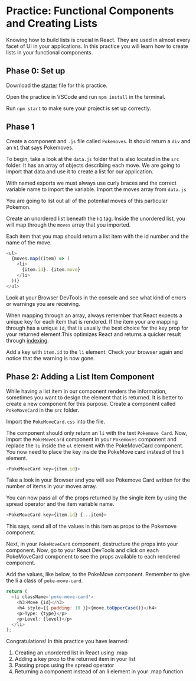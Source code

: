 # Practice: Functional Components and Creating Lists

Knowing how to build lists is crucial in React.
They are used in almost every facet of UI in your applications.
In this practice you will learn how to create lists in your functional components.

## Phase 0: Set up

Download the [starter][lists-starter] file for this practice.

Open the practice in VSCode and run `npm install` in the terminal.

Run `npm start` to make sure your project is set up correctly.

## Phase 1

Create a component and `.js` file called `Pokemoves`. It should return a
`div` and an `h1` that says Pokemoves.

To begin, take a look at the `data.js` folder that is also located in the `src`
folder. It has an array of objects describing each move.
We are going to import that data and use it to create a list for our
application.

With named exports we must always use curly braces and the correct variable
name to import the variable. Import the moves array from `data.js`

You are going to list out all of the potential moves of this particular Pokemon.

Create an unordered list beneath the `h1` tag.
Inside the unordered list, you will map through the `moves` array that you
imported.

Each item that you map should return a list item with the id number and the
name of the move.

```js
<ul>
  {moves.map((item) => (
    <li>
      {item.id}. {item.move}
    </li>
  ))}
</ul>
```

Look at your Browser DevTools in the console and see what kind of errors or
warnings you are receiving.

When mapping through an array, always remember that React expects a unique
key for each item that is rendered. If the item your are mapping through
has a unique `id`, that is usually the best choice for the key prop for your
returned element.This optimizes React and returns a quicker result through
[indexing][keys-and-lists].

Add a key with `item.id` to the `li` element.
Check your browser again and notice that the warning is now gone.

## Phase 2: Adding a List Item Component

While having a list item in our component renders the information,
sometimes you want to design the element that is returned. It is better
to create a new component for this purpose. Create a component called `PokeMoveCard` in the `src` folder.

Import the `PokeMoveCard.css` into the file.

The component should only return an `li` with the text `Pokemove Card`.
Now, import the `PokeMoveCard` component in your `Pokemoves` component and
replace the `li` inside the `ul` element with the PokeMoveCard component.
You now need to place the key inside the PokeMove card instead of the li
element.

```js
<PokeMoveCard key={item.id}>
```

Take a look in your Browser and you will see Pokemove Card written for the
number of items in your moves array.

You can now pass all of the props returned by the single item
by using the spread operator and the item variable name.

```js
<PokeMoveCard key={item.id} {...item}>
```

This says, send all of the values in this item as props to the
Pokemove component.

Next, in your `PokeMoveCard` component, destructure the props into your
component. Now, go to your React DevTools and click on each PokeMoveCard
component to see the props available to each rendered component.

Add the values, like below, to the PokeMove component. Remember to give
the li a class of `poke-move-card`.

```js
return (
  <li className='poke-move-card'>
    <h3>Move {id}</h3>
    <h4 style={{ padding: 10 }}>{move.toUpperCase()}</h4>
    <p>Type: {type}</p>
    <p>Level: {level}</p>
  </li>
);
```

Congratulations! In this practice you have learned:

1. Creating an unordered list in React using .map
2. Adding a key prop to the returned item in your list
3. Passing props using the spread operator
4. Returning a component instead of an li element in your .map function

[lists-starter]: ./starter
[keys-and-lists]: https://reactjs.org/docs/lists-and-keys.html
